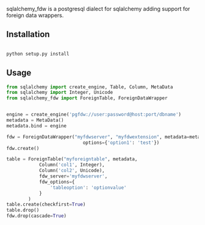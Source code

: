 sqlalchemy_fdw is a postgresql dialect for sqlalchemy adding support for foreign
data wrappers.

Installation
------------
```bash

python setup.py install
```

Usage
-----

```python
from sqlalchemy import create_engine, Table, Column, MetaData
from sqlalchemy import Integer, Unicode
from sqlalchemy_fdw import ForeignTable, ForeignDataWrapper


engine = create_engine('pgfdw://user:password@host:port/dbname')
metadata = MetaData()
metadata.bind = engine

fdw = ForeignDataWrapper("myfdwserver", "myfdwextension", metadata=metadata,
                            options={'option1': 'test'})
fdw.create()

table = ForeignTable("myforeigntable", metadata,
            Column('col1', Integer),
            Column('col2', Unicode),
            fdw_server='myfdwserver',
            fdw_options={ 
                'tableoption': 'optionvalue'
            }
        )
table.create(checkfirst=True)
table.drop()
fdw.drop(cascade=True)
```
